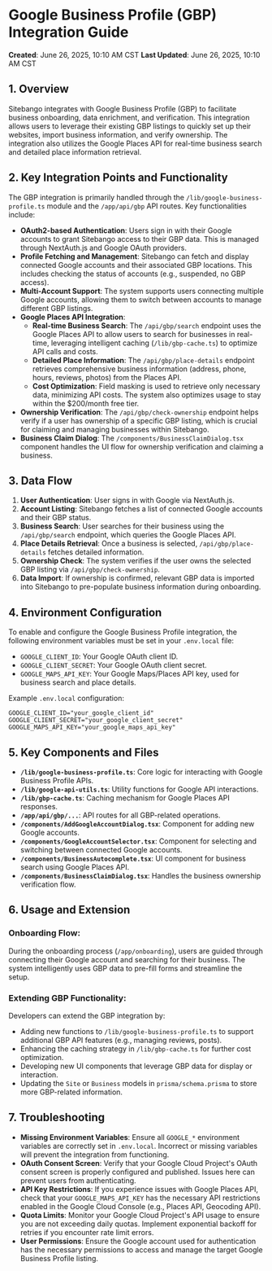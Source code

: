 # Google Business Profile (GBP) Integration Guide

**Created**: June 26, 2025, 10:10 AM CST
**Last Updated**: June 26, 2025, 10:10 AM CST

## 1. Overview

Sitebango integrates with Google Business Profile (GBP) to facilitate business onboarding, data enrichment, and verification. This integration allows users to leverage their existing GBP listings to quickly set up their websites, import business information, and verify ownership. The integration also utilizes the Google Places API for real-time business search and detailed place information retrieval.

## 2. Key Integration Points and Functionality

The GBP integration is primarily handled through the `/lib/google-business-profile.ts` module and the `/app/api/gbp` API routes. Key functionalities include:

-   **OAuth2-based Authentication**: Users sign in with their Google accounts to grant Sitebango access to their GBP data. This is managed through NextAuth.js and Google OAuth providers.
-   **Profile Fetching and Management**: Sitebango can fetch and display connected Google accounts and their associated GBP locations. This includes checking the status of accounts (e.g., suspended, no GBP access).
-   **Multi-Account Support**: The system supports users connecting multiple Google accounts, allowing them to switch between accounts to manage different GBP listings.
-   **Google Places API Integration**: 
    -   **Real-time Business Search**: The `/api/gbp/search` endpoint uses the Google Places API to allow users to search for businesses in real-time, leveraging intelligent caching (`/lib/gbp-cache.ts`) to optimize API calls and costs.
    -   **Detailed Place Information**: The `/api/gbp/place-details` endpoint retrieves comprehensive business information (address, phone, hours, reviews, photos) from the Places API.
    -   **Cost Optimization**: Field masking is used to retrieve only necessary data, minimizing API costs. The system also optimizes usage to stay within the $200/month free tier.
-   **Ownership Verification**: The `/api/gbp/check-ownership` endpoint helps verify if a user has ownership of a specific GBP listing, which is crucial for claiming and managing businesses within Sitebango.
-   **Business Claim Dialog**: The `/components/BusinessClaimDialog.tsx` component handles the UI flow for ownership verification and claiming a business.

## 3. Data Flow

1.  **User Authentication**: User signs in with Google via NextAuth.js.
2.  **Account Listing**: Sitebango fetches a list of connected Google accounts and their GBP status.
3.  **Business Search**: User searches for their business using the `/api/gbp/search` endpoint, which queries the Google Places API.
4.  **Place Details Retrieval**: Once a business is selected, `/api/gbp/place-details` fetches detailed information.
5.  **Ownership Check**: The system verifies if the user owns the selected GBP listing via `/api/gbp/check-ownership`.
6.  **Data Import**: If ownership is confirmed, relevant GBP data is imported into Sitebango to pre-populate business information during onboarding.

## 4. Environment Configuration

To enable and configure the Google Business Profile integration, the following environment variables must be set in your `.env.local` file:

-   `GOOGLE_CLIENT_ID`: Your Google OAuth client ID.
-   `GOOGLE_CLIENT_SECRET`: Your Google OAuth client secret.
-   `GOOGLE_MAPS_API_KEY`: Your Google Maps/Places API key, used for business search and place details.

Example `.env.local` configuration:

```
GOOGLE_CLIENT_ID="your_google_client_id"
GOOGLE_CLIENT_SECRET="your_google_client_secret"
GOOGLE_MAPS_API_KEY="your_google_maps_api_key"
```

## 5. Key Components and Files

-   **`/lib/google-business-profile.ts`**: Core logic for interacting with Google Business Profile APIs.
-   **`/lib/google-api-utils.ts`**: Utility functions for Google API interactions.
-   **`/lib/gbp-cache.ts`**: Caching mechanism for Google Places API responses.
-   **`/app/api/gbp/...`**: API routes for all GBP-related operations.
-   **`/components/AddGoogleAccountDialog.tsx`**: Component for adding new Google accounts.
-   **`/components/GoogleAccountSelector.tsx`**: Component for selecting and switching between connected Google accounts.
-   **`/components/BusinessAutocomplete.tsx`**: UI component for business search using Google Places API.
-   **`/components/BusinessClaimDialog.tsx`**: Handles the business ownership verification flow.

## 6. Usage and Extension

### Onboarding Flow:
During the onboarding process (`/app/onboarding`), users are guided through connecting their Google account and searching for their business. The system intelligently uses GBP data to pre-fill forms and streamline the setup.

### Extending GBP Functionality:
Developers can extend the GBP integration by:

-   Adding new functions to `/lib/google-business-profile.ts` to support additional GBP API features (e.g., managing reviews, posts).
-   Enhancing the caching strategy in `/lib/gbp-cache.ts` for further cost optimization.
-   Developing new UI components that leverage GBP data for display or interaction.
-   Updating the `Site` or `Business` models in `prisma/schema.prisma` to store more GBP-related information.

## 7. Troubleshooting

-   **Missing Environment Variables**: Ensure all `GOOGLE_*` environment variables are correctly set in `.env.local`. Incorrect or missing variables will prevent the integration from functioning.
-   **OAuth Consent Screen**: Verify that your Google Cloud Project's OAuth consent screen is properly configured and published. Issues here can prevent users from authenticating.
-   **API Key Restrictions**: If you experience issues with Google Places API, check that your `GOOGLE_MAPS_API_KEY` has the necessary API restrictions enabled in the Google Cloud Console (e.g., Places API, Geocoding API).
-   **Quota Limits**: Monitor your Google Cloud Project's API usage to ensure you are not exceeding daily quotas. Implement exponential backoff for retries if you encounter rate limit errors.
-   **User Permissions**: Ensure the Google account used for authentication has the necessary permissions to access and manage the target Google Business Profile listing.
